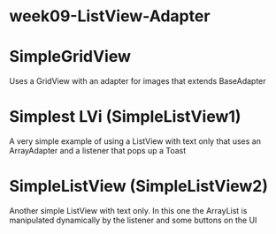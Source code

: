 # week09-ListView-Adapter
# SimpleGridView
Uses a GridView with an adapter for images that extends BaseAdapter
# Simplest LVi (SimpleListView1)
A very simple example of using a ListView with text only that 
uses an ArrayAdapter and a listener  that pops up a Toast
# SimpleListView (SimpleListView2)
Another simple ListView with text only.  In this one the ArrayList is 
manipulated dynamically by the listener and some buttons on the UI
